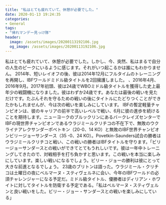 ```yaml
---
title: "私はとても疲れていて、休憩が必要でした。"
date: 2020-01-13 19:24:35
categories:
- General
tags:
- "帰れマンデー見っけ隊"
header:
  image: /assets/images/20200113192106.jpg
  og_image: /assets/images/20200113192106.jpg
---
```


私はとても疲れていて、休憩が必要でした。しかし、今、突然、私はまるで自分の人生のピークにいるように感じます。それがいつ起こるかは誰にもわかりません。 2014年、短いレイオフの後、彼は2014年12月にフルタイムのトレーニングを再開し、IBFワールドミドル級タイトルを2回擁護しました。 、2016年4月、2016年9月。2017年初頭、彼は24歳でWBOミドル級タイトルを獲得した史上最年少の戦闘機になりました。彼はわずか24歳です。あなたは最後の戦いを見ただけです。たぶんそれを守るための戦いの後にタイトルにたどりつくことができたかもしれませんが、今は次の戦いを楽しみにしています。 IBFの暫定軽量チャンピオンは、彼のキャリアの前半で高いレベルで戦い、6月に彼の進歩を続けることを期待します。ニューヨークのブルックリンにあるバークレイズセンターでIBFの現世界チャンピオンであるウラジミールクリチコの不在下で、無敗のウクライナアレクサンダーポベトキン（20-0、14 KO）と無敗のIBF世界チャンピオンビリージョーサンダース（35 -0、24 KO）。Povetkin-Saunders試合の勝者はウラジミールクリチコと戦い、この戦いの勝者はIBFタイトルを守ります。「ビリージョーサンダースとの戦いができてとてもうれしいです。彼は一年中トレーニングしてきたので、対戦相手を打ち負かすと思います。この戦いを本当に楽しみにしています。楽しい戦いになるでしょう。ビリー・ジョーの勝利は彼にとって大きな前進となるでしょう。 23歳のブリトンは語った。ウラジミール・クリチコは土曜日の夜にベルマーヌ・スティヴェルネに会い、今年のIBFワールドの必須チャレンジャーになる予定だ。ミドル級タイトル、優勝者はディリアン・ホワイトに対してタイトルを防衛する予定である。「私はベルマーヌ・スティヴェルンと良い戦いをした。ビリー・ジョー・サンダースとの戦いを楽しみにしている」
